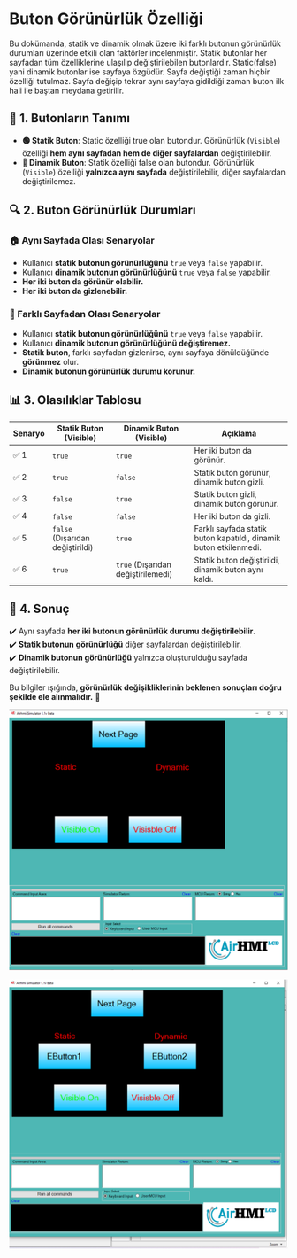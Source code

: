 # Buton Görünürlük Özelliği

Bu dokümanda, statik ve dinamik olmak üzere iki farklı butonun görünürlük durumları üzerinde etkili olan faktörler incelenmiştir.
Statik butonlar her sayfadan tüm özelliklerine ulaşılıp değiştirilebilen butonlardır. Static(false) yani dinamik butonlar ise sayfaya özgüdür.
Sayfa değiştiği zaman hiçbir özelliği tutulmaz. Sayfa değişip tekrar aynı sayfaya gidildiği zaman buton ilk hali ile baştan meydana getirilir. 

## 📌 1. Butonların Tanımı
- **🟢 Statik Buton**: Static özelliği true olan butondur. Görünürlük (`Visible`) özelliği **hem aynı sayfadan hem de diğer sayfalardan** değiştirilebilir.
- **🔵 Dinamik Buton**: Statik özelliği false olan butondur. Görünürlük (`Visible`) özelliği **yalnızca aynı sayfada** değiştirilebilir, diğer sayfalardan değiştirilemez.

## 🔍 2. Buton Görünürlük Durumları
### 🏠 Aynı Sayfada Olası Senaryolar
- Kullanıcı **statik butonun görünürlüğünü** `true` veya `false` yapabilir.
- Kullanıcı **dinamik butonun görünürlüğünü** `true` veya `false` yapabilir.
- **Her iki buton da görünür olabilir.**
- **Her iki buton da gizlenebilir.**

### 🔄 Farklı Sayfadan Olası Senaryolar
- Kullanıcı **statik butonun görünürlüğünü** `true` veya `false` yapabilir.
- Kullanıcı **dinamik butonun görünürlüğünü değiştiremez.**
- **Statik buton**, farklı sayfadan gizlenirse, aynı sayfaya dönüldüğünde **görünmez** olur.
- **Dinamik butonun görünürlük durumu korunur.**

## 📊 3. Olasılıklar Tablosu

| Senaryo | Statik Buton (Visible) | Dinamik Buton (Visible) | Açıklama |
|---------|------------------------|------------------------|-----------|
| ✅ 1 | `true`  | `true`  | Her iki buton da görünür. |
| ✅ 2 | `true`  | `false` | Statik buton görünür, dinamik buton gizli. |
| ✅ 3 | `false` | `true`  | Statik buton gizli, dinamik buton görünür. |
| ✅ 4 | `false` | `false` | Her iki buton da gizli. |
| ✅ 5 | `false` (Dışarıdan değiştirildi) | `true` | Farklı sayfada statik buton kapatıldı, dinamik buton etkilenmedi. |
| ✅ 6 | `true`  | `true` (Dışarıdan değiştirilemedi) | Statik buton değiştirildi, dinamik buton aynı kaldı. |

## 🎯 4. Sonuç
✔️ Aynı sayfada **her iki butonun görünürlük durumu değiştirilebilir**.  
✔️ **Statik butonun görünürlüğü** diğer sayfalardan değiştirilebilir.  
✔️ **Dinamik butonun görünürlüğü** yalnızca oluşturulduğu sayfada değiştirilebilir.  

Bu bilgiler ışığında, **görünürlük değişikliklerinin beklenen sonuçları doğru şekilde ele alınmalıdır.** 🚀

![Açıklama Metni](2.png)

![Açıklama Metni](1.png)

